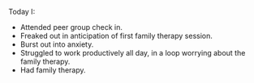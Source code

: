 Today I:

- Attended peer group check in.
- Freaked out in anticipation of first family therapy session.
- Burst out into anxiety.
- Struggled to work productively all day, in a loop worrying about the family therapy.
- Had family therapy.